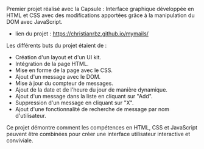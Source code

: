 Premier projet réalisé avec la Capsule :  Interface graphique développée en HTML et CSS avec des modifications apportées grâce à la manipulation du DOM avec JavaScript. 

- lien du projet : https://christianrbz.github.io/mymails/

Les différents buts du projet étaient de : 
- Création d'un layout et d'un UI kit.
- Intégration de la page HTML.
- Mise en forme de la page avec le CSS.
- Ajout d'un message avec le DOM.
- Mise à jour du compteur de messages.
- Ajout de la date et de l'heure du jour de manière dynamique.
- Ajout d'un message dans la liste en cliquant sur "Add".
- Suppression d'un message en cliquant sur "X".
- Ajout d'une fonctionnalité de recherche de message par nom d'utilisateur.

Ce projet démontre comment les compétences en HTML, CSS et JavaScript peuvent être combinées pour créer une interface utilisateur interactive et conviviale.
